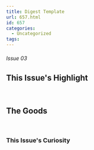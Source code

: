 ```yaml
---
title: Digest Template
url: 657.html
id: 657
categories:
  - Uncategorized
tags:
---
```


###### Issue 03

This Issue's Highlight
----------------------

 

The Goods
---------

 

### This Issue's Curiosity